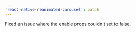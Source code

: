 ```yaml
---
'react-native-reanimated-carousel': patch
---
```


Fixed an issue where the enable props couldn't set to false.
